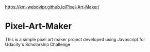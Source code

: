 https://km-webdvlpr.github.io/Pixel-Art-Maker/
# Pixel-Art-Maker
This is a simple pixel art maker project developed using Javascript for Udacity's Scholarship Challenge
